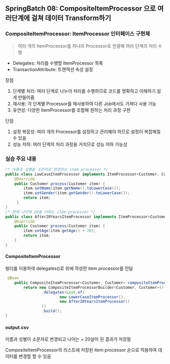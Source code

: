 ## SpringBatch 08: CompositeItemProcessor 으로 여러단계에 걸쳐 데이터 Transform하기

### CompositeItemProcessor: ItemProcessor 인터페이스 구현체
> 여러 개의 ItemProcessor를 하나의 Processor로 연결해 여러 단계의 처리 수행

- Delegates: 처리를 수행할 ItemProcessor 목록
- TransactionAttribute: 트랜잭션 속성 설정

장점
1. 단계별 처리: 여러 단계로 나누어 처리를 수행하므로 코드를 명확하고 이해하기 쉽게 만들어줌
2. 재사용: 각 단계별 Processor를 재사용하여 다른 Job에서도 가져다 사용 가능
3. 유연성: 다양한 ItemProcessor를 조합해 원하는 처리 과정 구현

단점
1. 설정 복잡성: 여러 개의 Processor를 설정하고 관리해야 하므로 설정이 복잡해질 수 있음
2. 성능 저하: 여러 단계의 처리 과정을 거치므로 성능 저하 가능성

### 실습 주요 내용
``` java
/* 이름과 성별을 소문자로 변경하는 item processor */
public class LowCaseItemProcessor implements ItemProcessor<Customer, Customer> {
    @Override
    public Customer process(Customer item) {
        item.setName(item.getName().toLowerCase());
        item.setGender(item.getGender().toLowerCase());
        return item;
     }
}
/* 현재 나이에 20을 더하는 item processor */
public class After20YearsItemProcessor implements ItemProcessor<Customer, Customer> {
    @Override
    public Customer process(Customer item) {
        item.setAge(item.getAge() + 20);
        return item;
    }
}
```
#### CompositeItemProcessor
빌더를 이용하여 delegates()로 위에 작성한 item processor를 전달
``` java
 @Bean
    public CompositeItemProcessor<Customer, Customer> compositeItemProcessor() {
        return new CompositeItemProcessorBuilder<Customer, Customer>()
                .delegates(List.of(
                        new LowerCaseItemProcessor(),
                        new After20YearsItemProcessor()
                ))
                .build();
}
```
#### output.csv
이름과 성별이 소문자로 변경되고 나이는 + 20살이 된 결과가 저장됨

CompositeItemProcessor의 리스트에 저장된 item processor 순으로 적용하여 데이터를 변경할 할 수 있음
